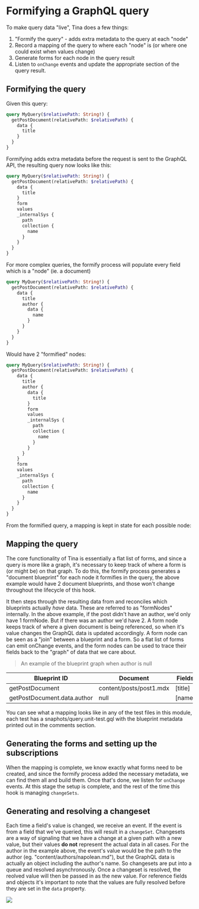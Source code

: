 # Formifying a GraphQL query

To make query data "live", Tina does a few things:

1. "Formify the query" - adds extra metadata to the query at each "node"
2. Record a mapping of the query to where each "node" is (or where one could exist when values change)
3. Generate forms for each node in the query result
4. Listen to `onChange` events and update the appropriate section of the query result.


## Formifying the query

Given this query:

```graphql
query MyQuery($relativePath: String!) {
  getPostDocument(relativePath: $relativePath) {
    data {
      title
    }
  }
}
```

Formifying adds extra metadata before the request is sent to the GraphQL API, the resulting query now looks like this:

```graphql
query MyQuery($relativePath: String!) {
  getPostDocument(relativePath: $relativePath) {
    data {
      title
    }
    form
    values
    _internalSys {
      path
      collection {
        name
      }
    }
  }
}
```

For more complex queries, the formify process will populate every field which is a "node" (ie. a document)

```graphql
query MyQuery($relativePath: String!) {
  getPostDocument(relativePath: $relativePath) {
    data {
      title
      author {
        data {
          name
        }
      }
    }
  }
}

```
Would have 2 "formified" nodes:

```graphql
query MyQuery($relativePath: String!) {
  getPostDocument(relativePath: $relativePath) {
    data {
      title
      author {
        data {
          title
        }
        form
        values
        _internalSys {
          path
          collection {
            name
          }
        }
      }
    }
    form
    values
    _internalSys {
      path
      collection {
        name
      }
    }
  }
}
```
From the formified query, a mapping is kept in state for each possible node:

## Mapping the query

The core functionality of Tina is essentially a flat list of forms, and since a query is more like a graph, it's necessary
to keep track of where a form is (or might be) on that graph. To do this, the formify process generates a "document blueprint" for each
node it formifies in the query, the above example would have 2 document blueprints, and those won't change throughout the lifecycle of this hook.

It then steps through the resulting data from and reconciles which blueprints actually _have_ data. These are referred to as "formNodes" internally.
In the above example, if the post didn't have an author, we'd only have 1 formNode. But if there was an author we'd have 2. A form node keeps track of where a given
document is being referenced, so when it's value changes the GraphQL data is updated accordingly. A form node can be seen as a "join" between a blueprint
and a form. So a flat list of forms can emit onChange events, and the form nodes can be used to trace their fields back to the "graph" of data that we care about.

> An example of the blueprint graph when author is null

| Blueprint ID                | Document                | Fields   |
|-----------------------------|-------------------------|----------|
| getPostDocument             | content/posts/post1.mdx | [title]  |
| getPostDocument.data.author | null                    | [name]   |

You can see what a mapping looks like in any of the test files in this module, each test has a snaphots/query.unit-test.gql with the blueprint metadata
printed out in the comments section.

## Generating the forms and setting up the subscriptions

When the mapping is complete, we know exactly what forms need to be created, and since the formify process added the necessary metadata, we can find them all
and build them. Once that's done, we listen for `onChange` events. At this stage the setup is complete, and the rest of the time this hook is managing `changeSets`.

## Generating and resolving a changeset

Each time a field's value is changed, we receive an event. If the event is from a field that we've queried, this will result
in a `changeSet`. Changesets are a way of signaling that we have a change at a given path with a new value, but their values
__do not__ represent the actual data in all cases. For the author in the example above, the event's value would be the path to the author
(eg. "content/authors/napolean.md"), but the GraphQL data is actually an object including the author's name. So changesets are
put into a queue and resolved asynchronously. Once a changeset is resolved, the reolved value will then be passed in as the new
value. For reference fields and objects it's important to note that the values are fully resolved before they are set in the
`data` property.

![](https://raw.githubusercontent.com/tinacms/tinacms/use-graphql-froms-refactor-4/packages/tinacms/src/hooks/formify/formify-diagram-2.png)
